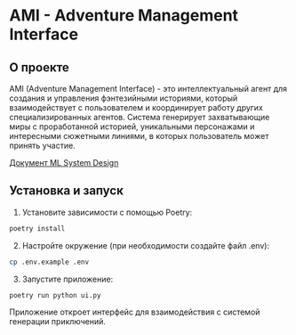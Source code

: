 # AMI - Adventure Management Interface

## О проекте

AMI (Adventure Management Interface) - это интеллектуальный агент для создания и управления фэнтезийными историями, который взаимодействует с пользователем и координирует работу других специализированных агентов. Система генерирует захватывающие миры с проработанной историей, уникальными персонажами и интересными сюжетными линиями, в которых пользователь может принять участие.


[Документ ML System Design](docs/ml_system_design_doc.md)


## Установка и запуск

1. Установите зависимости с помощью Poetry:
```bash
poetry install
```

2. Настройте окружение (при необходимости создайте файл .env):
```bash
cp .env.example .env
```

3. Запустите приложение:
```bash
poetry run python ui.py
```

Приложение откроет интерфейс для взаимодействия с системой генерации приключений.
